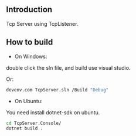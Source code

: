 
## Introduction

Tcp Server using TcpListener.

## How to build

- On Windows:

double click the sln file, and build use visual studio.

Or:

```bash
devenv.com TcpServer.sln /Build "Debug"
```

- On Ubuntu:

You need install dotnet-sdk on ubuntu.

```bash
cd TcpServer.Console/
dotnet build .
```
